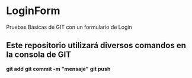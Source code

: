 # LoginForm
Pruebas Básicas de GIT con un formulario de Login

## Este repositorio utilizará diversos comandos en la consola de GIT 
__git add__
__git commit -m "mensaje"__
__git push__
